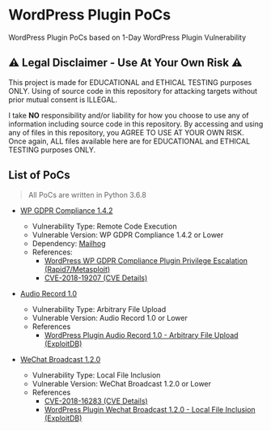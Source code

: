 # WordPress Plugin PoCs

WordPress Plugin PoCs based on 1-Day WordPress Plugin Vulnerability



## :warning: Legal Disclaimer - Use At Your Own Risk :warning:

This project is made for EDUCATIONAL and ETHICAL TESTING purposes ONLY. Using of source code in this repository for attacking targets without prior mutual consent is ILLEGAL. 

I take **NO** responsibility and/or liability for how you choose to use any of information including source code in this repository. By accessing and using any of files in this repository, you AGREE TO USE AT YOUR OWN RISK. Once again, ALL files available here are for EDUCATIONAL and ETHICAL TESTING purposes ONLY.

## List of PoCs

> All PoCs are written in Python 3.6.8

- [WP GDPR Compliance 1.4.2](./PoCs/gdpr-compliance)
  - Vulnerability Type: Remote Code Execution
  - Vulnerable Version: WP GDPR Compliance 1.4.2 or Lower
  - Dependency: [Mailhog](https://github.com/mailhog/MailHog)
  - References:
    - [WordPress WP GDPR Compliance Plugin Privilege Escalation (Rapid7/Metasploit)](https://www.rapid7.com/db/modules/auxiliary/admin/http/wp_gdpr_compliance_privesc)
    - [CVE-2018-19207 (CVE Details)](https://www.cvedetails.com/cve/cve-2018-19207)
- [Audio Record 1.0](./PoCs/audio-record/exploit.py)
  - Vulnerability Type: Arbitrary File Upload
  - Vulnerable Version: Audio Record 1.0 or Lower
  - References
    - [WordPress Plugin Audio Record 1.0 - Arbitrary File Upload (ExploitDB)](https://www.exploit-db.com/exploits/46055)

- [WeChat Broadcast 1.2.0](./PoCs/wechat-broadcast)
  - Vulnerability Type: Local File Inclusion
  - Vulnerable Version: WeChat Broadcast 1.2.0 or Lower
  - References
    - [CVE-2018-16283 (CVE Details)](https://www.cvedetails.com/cve/CVE-2018-16283/)
    - [WordPress Plugin Wechat Broadcast 1.2.0 - Local File Inclusion (ExploitDB)](https://www.exploit-db.com/exploits/45438)